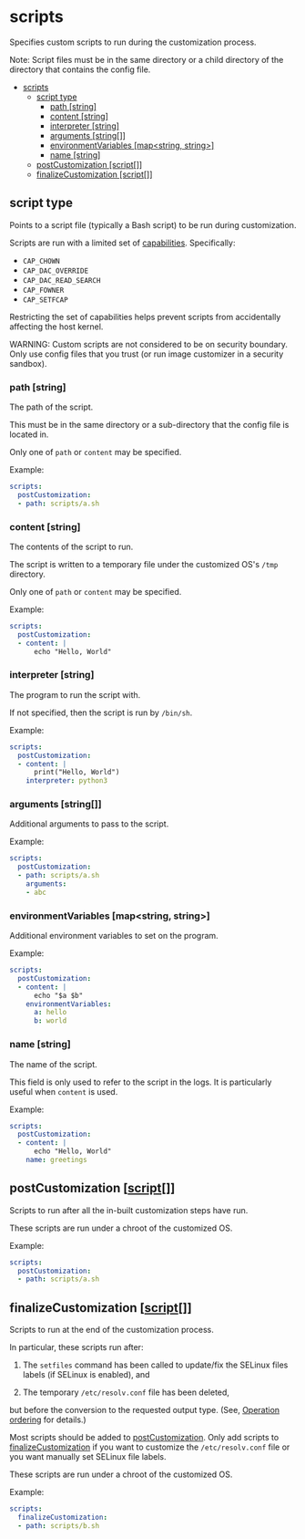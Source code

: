 # scripts

Specifies custom scripts to run during the customization process.

Note: Script files must be in the same directory or a child directory of the directory
that contains the config file.

- [scripts](#scripts)
  - [script type](#script-type)
    - [path \[string\]](#path-string)
    - [content \[string\]](#content-string)
    - [interpreter \[string\]](#interpreter-string)
    - [arguments \[string\[\]\]](#arguments-string)
    - [environmentVariables \[map\<string, string\>\]](#environmentvariables-mapstring-string)
    - [name \[string\]](#name-string)
  - [postCustomization \[script\[\]\]](#postcustomization-script)
  - [finalizeCustomization \[script\[\]\]](#finalizecustomization-script)

## script type

Points to a script file (typically a Bash script) to be run during customization.

Scripts are run with a limited set of
[capabilities](https://man7.org/linux/man-pages/man7/capabilities.7.html). Specifically:

- `CAP_CHOWN`
- `CAP_DAC_OVERRIDE`
- `CAP_DAC_READ_SEARCH`
- `CAP_FOWNER`
- `CAP_SETFCAP`

Restricting the set of capabilities helps prevent scripts from accidentally affecting
the host kernel.

WARNING: Custom scripts are not considered to be on security boundary.
Only use config files that you trust (or run image customizer in a security sandbox).

<div id="script-path"></div>

### path [string]

The path of the script.

This must be in the same directory or a sub-directory that the config file is located
in.

Only one of `path` or `content` may be specified.

Example:

```yaml
scripts:
  postCustomization:
  - path: scripts/a.sh
```

### content [string]

The contents of the script to run.

The script is written to a temporary file under the customized OS's `/tmp` directory.

Only one of `path` or `content` may be specified.

Example:

```yaml
scripts:
  postCustomization:
  - content: |
      echo "Hello, World"
```

### interpreter [string]

The program to run the script with.

If not specified, then the script is run by `/bin/sh`.

Example:

```yaml
scripts:
  postCustomization:
  - content: |
      print("Hello, World")
    interpreter: python3
```

### arguments [string[]]

Additional arguments to pass to the script.

Example:

```yaml
scripts:
  postCustomization:
  - path: scripts/a.sh
    arguments:
    - abc
```

### environmentVariables [map\<string, string>]

Additional environment variables to set on the program.

Example:

```yaml
scripts:
  postCustomization:
  - content: |
      echo "$a $b"
    environmentVariables:
      a: hello
      b: world
```

<div id="script-name"></div>

### name [string]

The name of the script.

This field is only used to refer to the script in the logs.
It is particularly useful when `content` is used.

Example:

```yaml
scripts:
  postCustomization:
  - content: |
      echo "Hello, World"
    name: greetings
```

## postCustomization [[script](#script-type)[]]

Scripts to run after all the in-built customization steps have run.

These scripts are run under a chroot of the customized OS.

Example:

```yaml
scripts:
  postCustomization:
  - path: scripts/a.sh
```

## finalizeCustomization [[script](#script-type)[]]

Scripts to run at the end of the customization process.

In particular, these scripts run after:

1. The `setfiles` command has been called to update/fix the SELinux files labels (if
   SELinux is enabled), and

2. The temporary `/etc/resolv.conf` file has been deleted,

but before the conversion to the requested output type.
(See, [Operation ordering](./configuration.md#operation-ordering) for details.)

Most scripts should be added to [postCustomization](./scripts.md#postcustomization-script).
Only add scripts to [finalizeCustomization](./scripts.md#finalizecustomization-script) if you want
to customize the `/etc/resolv.conf` file or you want manually set SELinux file labels.

These scripts are run under a chroot of the customized OS.

Example:

```yaml
scripts:
  finalizeCustomization:
  - path: scripts/b.sh
```
